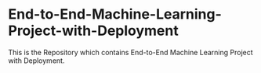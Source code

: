 # End-to-End-Machine-Learning-Project-with-Deployment
This is the Repository which contains End-to-End Machine Learning Project with Deployment.
